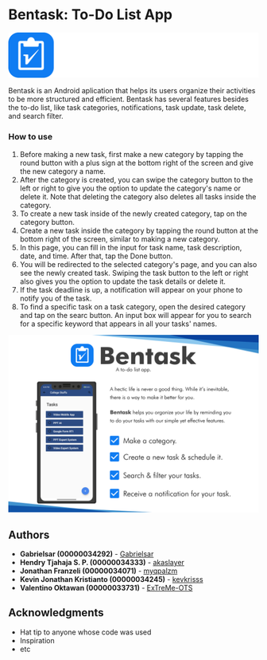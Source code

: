 # Bentask: To-Do List App

<img src="https://github.com/myqpalzm/UAS-Mobile-Bentask/blob/master/logo.svg">

Bentask is an Android aplication that helps its users organize their activities to be more structured and efficient. Bentask has several features besides the to-do list, like task categories, notifications, task update, task delete, and search filter.

### How to use

1. Before making a new task, first make a new category by tapping the round button with a plus sign at the bottom right of the screen and give the new category a name.
2. After the category is created, you can swipe the category button to the left or right to give you the option to update the category's name or delete it. Note that deleting the category also deletes all tasks inside the category.
3. To create a new task inside of the newly created category, tap on the category button.
4. Create a new task inside the category by tapping the round button at the bottom right of the screen, similar to making a new category.
5. In this page, you can fill in the input for task name, task description, date, and time. After that, tap the Done button.
6. You will be redirected to the selected category's page, and you can also see the newly created task. Swiping the task button to the left or right also gives you the option to update the task details or delete it.
7. If the task deadline is up, a notification will appear on your phone to notify you of the task.
8. To find a specific task on a task category, open the desired category and tap on the searc button. An input box will appear for you to search for a specific keyword that appears in all your tasks' names.

<img src="https://github.com/myqpalzm/UAS-Mobile-Bentask/blob/master/posterLandscape.png">

## Authors

* **Gabrielsar (00000034292)** - [Gabrielsar](https://github.com/Gabrielsar)
* **Hendry Tjahaja S. P. (00000034333)** - [akaslayer](https://github.com/akaslayer)
* **Jonathan Franzeli (00000034071)** - [myqpalzm](https://github.com/myqpalzm)
* **Kevin Jonathan Kristianto (00000034245)** - [kevkrisss](https://github.com/kevkrisss)
* **Valentino Oktawan (00000033731)** - [ExTreMe-OTS](https://github.com/ExTreMe-OTS)

## Acknowledgments

* Hat tip to anyone whose code was used
* Inspiration
* etc
